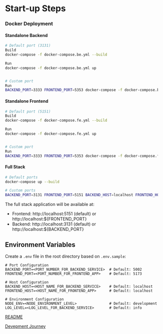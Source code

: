 # Start-up Steps

### Docker Deployment

#### Standalone Backend

```bash
# Default port (3131)
Build
docker-compose -f docker-compose.be.yml --build

Run
docker-compose -f docker-compose.be.yml up 


# Custom port
Run
BACKEND_PORT=3333 FRONTEND_PORT=5353 docker-compose -f docker-compose.be.yml up 
```

#### Standalone Frontend

```bash
# Default port (5151)
Build
docker-compose -f docker-compose.fe.yml --build

Run
docker-compose -f docker-compose.fe.yml up 


# Custom port
Run
BACKEND_PORT=3333 FRONTEND_PORT=5353 docker-compose -f docker-compose.fe.yml up 
```

#### Full Stack

```bash
# Default ports
docker-compose up --build

# Custom ports
BACKEND_PORT=3131 FRONTEND_PORT=5151 BACKEND_HOST=localhost FRONTEND_HOST=localhost docker-compose --build
```

The full stack application will be available at:
- Frontend: http://localhost:5151 (default) or http://localhost:${FRONTEND_PORT}
- Backend: http://localhost:3131 (default) or http://localhost:${BACKEND_PORT}

## Environment Variables

Create a `.env` file in the root directory based on `.env.sample`:

```env
# Port Configuration
BACKEND_PORT=<PORT_NUMBER_FOR_BACKEND_SERVICE>  # Default: 5002
FRONTEND_PORT=<PORT_NUMBER_FOR_FRONTEND_APP>    # Default: 5173

# Host Configuration
BACKEND_HOST=<HOST_NAME_FOR_BACKEND_SERVICE>    # Default: localhost
FRONTEND_HOST=<HOST_NAME_FOR_FRONTEND_APP>      # Default: localhost

# Environment Configuration
NODE_ENV=<NODE_ENVIRONMENT_LEVEL>               # Default: development
LOG_LEVEL=<LOG_LEVEL_FOR_BACKEND_SERVICE>       # Default: info
```


[README](README.md)

[Devepment Journey](./DEVELOPMENT_JOURNEY.md)

